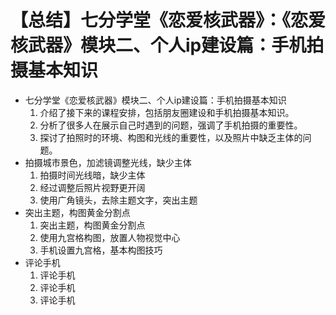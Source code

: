 # 【总结】七分学堂《恋爱核武器》：《恋爱核武器》模块二、个人ip建设篇：手机拍摄基本知识

-   七分学堂《恋爱核武器》模块二、个人ip建设篇：手机拍摄基本知识
    1.  介绍了接下来的课程安排，包括朋友圈建设和手机拍摄基本知识。
    2.  分析了很多人在展示自己时遇到的问题，强调了手机拍摄的重要性。
    3.  探讨了拍照时的环境、构图和光线的重要性，以及照片中缺乏主体的问题。
-   拍摄城市景色，加滤镜调整光线，缺少主体
    1.  拍摄时间光线暗，缺少主体
    2.  经过调整后照片视野更开阔
    3.  使用广角镜头，去除主题文字，突出主题
-   突出主题，构图黄金分割点
    1.  突出主题，构图黄金分割点
    2.  使用九宫格构图，放置人物视觉中心
    3.  手机设置九宫格，基本构图技巧
-   评论手机
    1.  评论手机
    2.  评论手机
    3.  评论手机